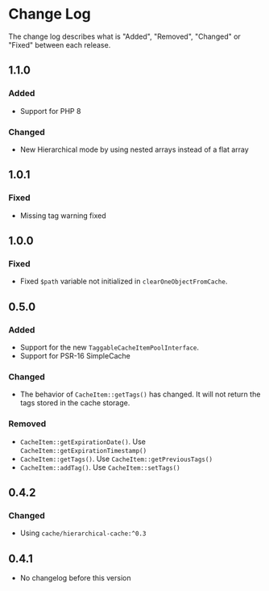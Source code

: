 # Change Log

The change log describes what is "Added", "Removed", "Changed" or "Fixed" between each release.

## 1.1.0

### Added

* Support for PHP 8

### Changed

* New Hierarchical mode by using nested arrays instead of a flat array

## 1.0.1

### Fixed

* Missing tag warning fixed

## 1.0.0

### Fixed

* Fixed `$path` variable not initialized in `clearOneObjectFromCache`.

## 0.5.0

### Added

* Support for the new `TaggableCacheItemPoolInterface`.
* Support for PSR-16 SimpleCache

### Changed

* The behavior of `CacheItem::getTags()` has changed. It will not return the tags stored in the cache storage.

### Removed

* `CacheItem::getExpirationDate()`. Use `CacheItem::getExpirationTimestamp()`
* `CacheItem::getTags()`. Use `CacheItem::getPreviousTags()`
* `CacheItem::addTag()`. Use `CacheItem::setTags()`

## 0.4.2

### Changed

* Using `cache/hierarchical-cache:^0.3`

## 0.4.1

* No changelog before this version
